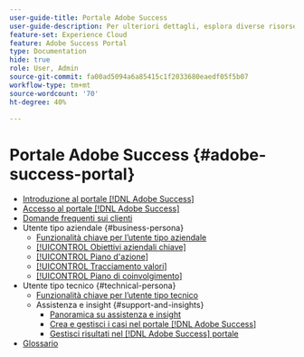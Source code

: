```yaml
---
user-guide-title: Portale Adobe Success
user-guide-description: Per ulteriori dettagli, esplora diverse risorse relative al portale di successo di Adobe.
feature-set: Experience Cloud
feature: Adobe Success Portal
type: Documentation
hide: true
role: User, Admin
source-git-commit: fa00ad5094a6a85415c1f2033680eaedf05f5b07
workflow-type: tm+mt
source-wordcount: '70'
ht-degree: 40%

---
```



# Portale Adobe Success {#adobe-success-portal}

- [Introduzione al portale  [!DNL Adobe Success] ](/help/adobe-success-portal/adobe-success-portal-introduction.md)
- [Accesso al portale  [!DNL Adobe Success] ](/help/adobe-success-portal/access-to-the-adobe-success-portal.md)
- [Domande frequenti sui clienti](/help/adobe-success-portal/adobe-success-portal-customer-faq.md)
- Utente tipo aziendale {#business-persona}
   - [Funzionalità chiave per l’utente tipo aziendale](/help/adobe-success-portal/business-persona/key-functionalities-for-business-persona.md)
   - [[!UICONTROL Obiettivi aziendali chiave]](/help/adobe-success-portal/business-persona/key-business-objectives.md)
   - [[!UICONTROL Piano d&#39;azione]](/help/adobe-success-portal/business-persona/action-plan.md)
   - [[!UICONTROL Tracciamento valori]](/help/adobe-success-portal/business-persona/value-tracker.md)
   - [[!UICONTROL Piano di coinvolgimento]](/help/adobe-success-portal/business-persona/engagement-plan.md)
- Utente tipo tecnico {#technical-persona}
   - [Funzionalità chiave per l’utente tipo tecnico](/help/adobe-success-portal/technical-persona/key-functionalities-for-technical-persona.md)
   - Assistenza e insight {#support-and-insights}
      - [Panoramica su assistenza e insight](/help/adobe-success-portal/technical-persona/support-and-insights/support-and-insights-overview.md)
      - [Crea e gestisci i casi nel portale  [!DNL Adobe Success] ](/help/adobe-success-portal/technical-persona/support-and-insights/create-and-manage-cases-in-the-adobe-success-portal.md)
      - [Gestisci risultati nel  [!DNL Adobe Success]  portale](/help/adobe-success-portal/technical-persona/support-and-insights/manage-findings-adobe-success-portal.md)
- [Glossario](/help/adobe-success-portal/glossary.md)
